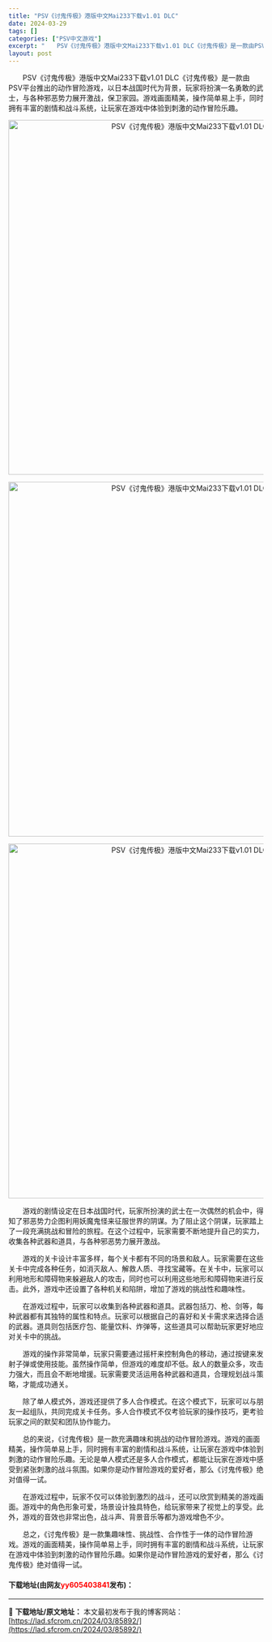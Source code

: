 ```yaml
---
title: "PSV《讨鬼传极》港版中文Mai233下载v1.01 DLC"
date: 2024-03-29
tags: []
categories: ["PSV中文游戏"]
excerpt: "　　PSV《讨鬼传极》港版中文Mai233下载v1.01 DLC《讨鬼传极》是一款由PSV平台推出的动作冒险游戏，以日本战国时代为背景，玩家将扮演一名勇敢的武士，与各种邪恶势力展开激战，保卫家园。游戏画面精美，操作简单易上手，同时拥有丰富的剧情和战斗系统，让玩家在游戏中体验到刺激的动作冒险乐趣。 　&hellip;"
layout: post
---
```


 <p>　　PSV《讨鬼传极》港版中文Mai233下载v1.01 DLC《讨鬼传极》是一款由PSV平台推出的动作冒险游戏，以日本战国时代为背景，玩家将扮演一名勇敢的武士，与各种邪恶势力展开激战，保卫家园。游戏画面精美，操作简单易上手，同时拥有丰富的剧情和战斗系统，让玩家在游戏中体验到刺激的动作冒险乐趣。</p> <p align="center"><img align="" border="0" src="https://lad.sfcrom.cn/wp-content/uploads/2024/03/20240329_6606754608f73.webp" width="700" alt="PSV《讨鬼传极》港版中文Mai233下载v1.01 DLC" /></p> <p align="center"><img align="" border="0" src="https://lad.sfcrom.cn/wp-content/uploads/2024/03/20240329_6606754680576.webp" width="700" alt="PSV《讨鬼传极》港版中文Mai233下载v1.01 DLC" /></p> <p align="center"><img align="" border="0" src="https://lad.sfcrom.cn/wp-content/uploads/2024/03/20240329_66067546f02f1.webp" width="700" alt="PSV《讨鬼传极》港版中文Mai233下载v1.01 DLC" /></p> <p>　　游戏的剧情设定在日本战国时代，玩家所扮演的武士在一次偶然的机会中，得知了邪恶势力企图利用妖魔鬼怪来征服世界的阴谋。为了阻止这个阴谋，玩家踏上了一段充满挑战和冒险的旅程。在这个过程中，玩家需要不断地提升自己的实力，收集各种武器和道具，与各种邪恶势力展开激战。</p> <p>　　游戏的关卡设计丰富多样，每个关卡都有不同的场景和敌人。玩家需要在这些关卡中完成各种任务，如消灭敌人、解救人质、寻找宝藏等。在关卡中，玩家可以利用地形和障碍物来躲避敌人的攻击，同时也可以利用这些地形和障碍物来进行反击。此外，游戏中还设置了各种机关和陷阱，增加了游戏的挑战性和趣味性。</p> <p>　　在游戏过程中，玩家可以收集到各种武器和道具。武器包括刀、枪、剑等，每种武器都有其独特的属性和特点。玩家可以根据自己的喜好和关卡需求来选择合适的武器。道具则包括医疗包、能量饮料、炸弹等，这些道具可以帮助玩家更好地应对关卡中的挑战。</p> <p>　　游戏的操作非常简单，玩家只需要通过摇杆来控制角色的移动，通过按键来发射子弹或使用技能。虽然操作简单，但游戏的难度却不低。敌人的数量众多，攻击力强大，而且会不断地增援。玩家需要灵活运用各种武器和道具，合理规划战斗策略，才能成功通关。</p> <p>　　除了单人模式外，游戏还提供了多人合作模式。在这个模式下，玩家可以与朋友一起组队，共同完成关卡任务。多人合作模式不仅考验玩家的操作技巧，更考验玩家之间的默契和团队协作能力。</p> <p>　　总的来说，《讨鬼传极》是一款充满趣味和挑战的动作冒险游戏。游戏的画面精美，操作简单易上手，同时拥有丰富的剧情和战斗系统，让玩家在游戏中体验到刺激的动作冒险乐趣。无论是单人模式还是多人合作模式，都能让玩家在游戏中感受到紧张刺激的战斗氛围。如果你是动作冒险游戏的爱好者，那么《讨鬼传极》绝对值得一试。</p> <p>　　在游戏过程中，玩家不仅可以体验到激烈的战斗，还可以欣赏到精美的游戏画面。游戏中的角色形象可爱，场景设计独具特色，给玩家带来了视觉上的享受。此外，游戏的音效也非常出色，战斗声、背景音乐等都为游戏增色不少。</p> <p>　　总之，《讨鬼传极》是一款集趣味性、挑战性、合作性于一体的动作冒险游戏。游戏的画面精美，操作简单易上手，同时拥有丰富的剧情和战斗系统，让玩家在游戏中体验到刺激的动作冒险乐趣。如果你是动作冒险游戏的爱好者，那么《讨鬼传极》绝对值得一试。</p> <p><h4>下载地址(由网友<font color="red">yy605403841</font>发布)：</h4></p> 

---
📖 **下载地址/原文地址：** 本文最初发布于我的博客网站：[https://lad.sfcrom.cn/2024/03/85892/](https://lad.sfcrom.cn/2024/03/85892/)

